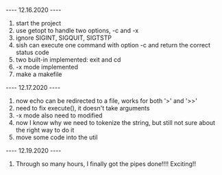 ---- 12.16.2020 ----
1. start the project
2. use getopt to handle two options, -c and -x
3. ignore SIGINT, SIGQUIT, SIGTSTP
4. sish can execute one command with option -c and return the correct status code
5. two built-in implemented: exit and cd
6. -x mode implemented
7. make a makefile

---- 12.17.2020 ----
1. now echo can be redirected to a file, works for both '>' and '>>'
2. need to fix execute(), it doesn't take arguments
3. -x mode also need to modified
4. now I know why we need to tokenize the string, but still not sure about the
right way to do it
5. move some code into the util

---- 12.19.2020 ----
1. Through so many hours, I finally got the pipes done!!!! Exciting!!

